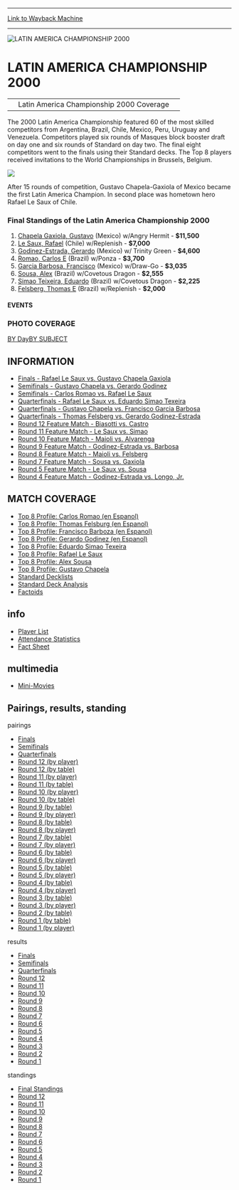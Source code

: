 
---
[Link to Wayback Machine](https://web.archive.org/web/20160303190958/http://magic.wizards.com/en/events/coverage/lac00)

[_metadata_:description]:- "Latin America Championship 2000 Coverage   "
[_metadata_:generator]:- "Drupal 7 (http://drupal.org)"
[_metadata_:node]:- "948526"
[_metadata_:source]:- "div-block-system-main"
[_metadata_:title]:- "LATIN AMERICA CHAMPIONSHIP 2000"
[_metadata_:wayback_capture_timestamp]:- "2016-03-03 19:09:58"
[_metadata_:wayback_raw_url]:- "https://web.archive.org/web/20160303190958id_/http://magic.wizards.com/en/events/coverage/lac00"
[_metadata_:wayback_url]:- "http://magic.wizards.com/en/events/coverage/lac00"
---







![LATIN AMERICA CHAMPIONSHIP 2000](https://media.magic.wizards.com/images/banner/large_1_4.jpg)





LATIN AMERICA CHAMPIONSHIP 2000
===============================














|  |  |  |
| --- | --- | --- |
|  | Latin America Championship 2000 Coverage |  |

The 2000 Latin America Championship featured 60 of the most skilled competitors from Argentina, Brazil, Chile, Mexico, Peru, Uruguay and Venezuela. Competitors played six rounds of Masques block booster draft on day one and six rounds of Standard on day two. The final eight competitors went to the finals using their Standard decks. The Top 8 players received invitations to the World Championships in Brussels, Belgium.


![](https://media.magic.wizards.com/image_legacy_migration/sideboard/LAC00/images/trophy.jpg)


After 15 rounds of competition, Gustavo Chapela-Gaxiola of Mexico became the first Latin America Champion. In second place was hometown hero Rafael Le Saux of Chile.


### Final Standings of the Latin America Championship 2000


1. [Chapela Gaxiola, Gustavo](http://archive.wizards.com/eventarticle.asp?event=LAC00&name=917profilechapela) (Mexico) w/Angry Hermit - **$11,500**
2. [Le Saux, Rafael](http://archive.wizards.com/eventarticle.asp?event=LAC00&name=915profilelesaux) (Chile) w/Replenish - **$7,000**
3. [Godinez-Estrada, Gerardo](http://archive.wizards.com/eventarticle.asp?event=LAC00&name=913profileGodinez) (Mexico) w/ Trinity Green - **$4,600**
4. [Romao, Carlos E](http://archive.wizards.com/eventarticle.asp?event=LAC00&name=910profileromao) (Brazil) w/Ponza - **$3,700**
5. [Garcia Barbosa, Francisco](http://archive.wizards.com/eventarticle.asp?event=LAC00&name=912profileBarboza) (Mexico) w/Draw-Go - **$3,035**
6. [Sousa, Alex](http://archive.wizards.com/eventarticle.asp?event=LAC00&name=916profilesousa) (Brazil) w/Covetous Dragon - **$2,555**
7. [Simao Teixeira, Eduardo](http://archive.wizards.com/eventarticle.asp?event=LAC00&name=914profiletexeira) (Brazil) w/Covetous Dragon - **$2,225**
8. [Felsberg, Thomas E](http://archive.wizards.com/eventarticle.asp?event=LAC00&name=911profileFelsburg) (Brazil) w/Replenish - **$2,000**







#### EVENTS


### PHOTO COVERAGE


[BY Day](/en/articles/archive/event-coverage/photo-coverage-latin-american-championships-2000-2015-12-16)[BY SUBJECT](/en/articles/archive/event-coverage/photo-coverage-latin-american-championships-2000-2015-12-16)









INFORMATION
-----------


* [Finals - Rafael Le Saux vs. Gustavo Chapela Gaxiola](/en/articles/archive/event-coverage/finals-rafael-le-saux-vs-gustavo-chapela-gaxiola-2015-12-16)
* [Semifinals - Gustavo Chapela vs. Gerardo Godinez](/en/articles/archive/event-coverage/semifinals-gustavo-chapela-vs-gerardo-godinez-2015-12-16)
* [Semifinals - Carlos Romao vs. Rafael Le Saux](/en/articles/archive/event-coverage/semifinals-carlos-romao-vs-rafael-le-saux-2015-12-16)
* [Quarterfinals - Rafael Le Saux vs. Eduardo Simao Texeira](/en/articles/archive/event-coverage/quarterfinals-rafael-le-saux-vs-eduardo-simao-texeira-2015-12-16)
* [Quarterfinals - Gustavo Chapela vs. Francisco Garcia Barbosa](/en/articles/archive/event-coverage/quarterfinals-gustavo-chapela-vs-francisco-garcia-barbosa-2015-12-16)
* [Quarterfinals - Thomas Felsberg vs. Gerardo Godinez-Estrada](/en/articles/archive/event-coverage/quarterfinals-thomas-felsberg-vs-gerardo-godinez-estrada-2015-12-16)
* [Round 12 Feature Match - Biasotti vs. Castro](/en/articles/archive/event-coverage/round-12-feature-match-biasotti-vs-castro-2015-12-16)
* [Round 11 Feature Match - Le Saux vs. Simao](/en/articles/archive/event-coverage/round-11-feature-match-le-saux-vs-simao-2015-12-16)
* [Round 10 Feature Match - Maioli vs. Alvarenga](/en/articles/archive/event-coverage/round-10-feature-match-maioli-vs-alvarenga-2015-12-16)
* [Round 9 Feature Match - Godinez-Estrada vs. Barbosa](/en/articles/archive/event-coverage/round-9-feature-match-godinez-estrada-vs-barbosa-2015-12-16)
* [Round 8 Feature Match - Maioli vs. Felsberg](/en/articles/archive/event-coverage/round-8-feature-match-maioli-vs-felsberg-2015-12-16)
* [Round 7 Feature Match - Sousa vs. Gaxiola](/en/articles/archive/event-coverage/round-7-feature-match-sousa-vs-gaxiola-2015-12-16)
* [Round 5 Feature Match - Le Saux vs. Sousa](/en/articles/archive/event-coverage/round-5-feature-match-le-saux-vs-sousa-2015-12-16)
* [Round 4 Feature Match - Godinez-Estrada vs. Longo, Jr.](/en/articles/archive/event-coverage/round-4-feature-match-godinez-estrada-vs-longo-jr-2015-12-16)


MATCH COVERAGE
--------------


* [Top 8 Profile: Carlos Romao (en Espanol)](/en/articles/archive/event-coverage/carlos-romao-2015-12-16)
* [Top 8 Profile: Thomas Felsburg (en Espanol)](/en/articles/archive/event-coverage/thomas-felsburg-2015-12-16)
* [Top 8 Profile: Francisco Barboza (en Espanol)](/en/articles/archive/event-coverage/francisco-barboza-2015-12-16)
* [Top 8 Profile: Gerardo Godinez (en Espanol)](/en/articles/archive/event-coverage/gerardo-godinez-2015-12-16)
* [Top 8 Profile: Eduardo Simao Texeira](/en/articles/archive/event-coverage/eduardo-simao-texeira-2015-12-16)
* [Top 8 Profile: Rafael Le Saux](/en/articles/archive/event-coverage/rafael-le-saux-2015-12-16)
* [Top 8 Profile: Alex Sousa](/en/articles/archive/event-coverage/alex-sousa-2015-12-16)
* [Top 8 Profile: Gustavo Chapela](/en/articles/archive/event-coverage/gustavo-chapela-2015-12-16)
* [Standard Decklists](/en/articles/archive/event-coverage/latin-america-championship-standard-decks-2015-12-16)
* [Standard Deck Analysis](/en/articles/archive/event-coverage/latin-america-championship-standard-deck-analysis-2015-12-16)
* [Factoids](/en/articles/archive/event-coverage/factoids-2015-12-16)


info
----


* [Player List](/en/articles/archive/event-coverage/player-list-2015-12-16-0)
* [Attendance Statistics](/en/articles/archive/event-coverage/attendance-statistics-2015-12-16-0)
* [Fact Sheet](/en/articles/archive/event-coverage/2000-latin-american-championship-fact-sheet-2015-12-16)


multimedia
----------


* [Mini-Movies](/en/articles/archive/event-coverage/mini-movies-latin-america-championship-2000-2015-12-16)


Pairings, results, standing
---------------------------



pairings


* [Finals](/en/articles/archive/event-coverage/sundays-finals-2015-12-16)
* [Semifinals](/en/articles/archive/event-coverage/sundays-semifinals-2015-12-16)
* [Quarterfinals](/en/articles/archive/event-coverage/sundays-quarterfinals-2015-12-16)
* [Round 12 (by player)](/en/articles/archive/event-coverage/round-12-pairings-player-2015-12-16-11)
* [Round 12 (by table)](/en/articles/archive/event-coverage/round-12-pairings-table-2015-12-16-11)
* [Round 11 (by player)](/en/articles/archive/event-coverage/round-11-pairings-player-2015-12-16-11)
* [Round 11 (by table)](/en/articles/archive/event-coverage/round-11-pairings-table-2015-12-16-11)
* [Round 10 (by player)](/en/articles/archive/event-coverage/round-10-pairings-player-2015-12-16-11)
* [Round 10 (by table)](/en/articles/archive/event-coverage/round-10-pairings-table-2015-12-16-9)
* [Round 9 (by table)](/en/articles/archive/event-coverage/round-9-pairings-table-2015-12-16-13)
* [Round 9 (by player)](/en/articles/archive/event-coverage/round-9-pairings-player-2015-12-16-12)
* [Round 8 (by table)](/en/articles/archive/event-coverage/round-8-pairings-table-2015-12-16-11)
* [Round 8 (by player)](/en/articles/archive/event-coverage/round-8-pairings-player-2015-12-16-11)
* [Round 7 (by table)](/en/articles/archive/event-coverage/round-7-pairings-table-2015-12-16-12)
* [Round 7 (by player)](/en/articles/archive/event-coverage/round-7-pairings-player-2015-12-16-11)
* [Round 6 (by table)](/en/articles/archive/event-coverage/round-6-pairings-table-2015-12-16-12)
* [Round 6 (by player)](/en/articles/archive/event-coverage/round-6-pairings-player-2015-12-16-12)
* [Round 5 (by table)](/en/articles/archive/event-coverage/round-5-pairings-table-2015-12-16-11)
* [Round 5 (by player)](/en/articles/archive/event-coverage/round-5-pairings-player-2015-12-16-11)
* [Round 4 (by table)](/en/articles/archive/event-coverage/round-4-pairings-table-2015-12-16-11)
* [Round 4 (by player)](/en/articles/archive/event-coverage/round-4-pairings-player-2015-12-16-11)
* [Round 3 (by table)](/en/articles/archive/event-coverage/round-3-pairings-table-2015-12-16-10)
* [Round 3 (by player)](/en/articles/archive/event-coverage/round-3-pairings-player-2015-12-16-10)
* [Round 2 (by table)](/en/articles/archive/event-coverage/round-2-pairings-table-2015-12-16-11)
* [Round 1 (by table)](/en/articles/archive/event-coverage/round-1-pairings-table-2015-12-16-11)
* [Round 1 (by player)](/en/articles/archive/event-coverage/round-1-pairings-player-2015-12-16-11)


results


* [Finals](/en/articles/archive/event-coverage/finals-result-2015-12-16-7)
* [Semifinals](/en/articles/archive/event-coverage/semifinal-results-2015-12-16-10)
* [Quarterfinals](/en/articles/archive/event-coverage/quarterfinal-results-2015-12-16-10)
* [Round 12](/en/articles/archive/event-coverage/round-12-results-2015-12-16)
* [Round 11](/en/articles/archive/event-coverage/round-11-results-2015-12-16)
* [Round 10](/en/articles/archive/event-coverage/round-10-results-2015-12-16)
* [Round 9](/en/articles/archive/event-coverage/round-9-results-2015-12-16)
* [Round 8](/en/articles/archive/event-coverage/round-8-results-2015-12-16)
* [Round 7](/en/articles/archive/event-coverage/round-7-results-2015-12-16)
* [Round 6](/en/articles/archive/event-coverage/round-6-results-2015-12-16)
* [Round 5](/en/articles/archive/event-coverage/round-5-results-2015-12-16)
* [Round 4](/en/articles/archive/event-coverage/round-4-results-2015-12-16)
* [Round 3](/en/articles/archive/event-coverage/round-3-results-2015-12-16)
* [Round 2](/en/articles/archive/event-coverage/round-2-results-2015-12-16)
* [Round 1](/en/articles/archive/event-coverage/round-1-results-2015-12-16)


standings


* [Final Standings](/en/articles/archive/event-coverage/final-standings-2015-12-16)
* [Round 12](/en/articles/archive/event-coverage/round-12-standings-2015-12-16)
* [Round 11](/en/articles/archive/event-coverage/round-11-standings-2015-12-16)
* [Round 10](/en/articles/archive/event-coverage/round-10-standings-2015-12-16)
* [Round 9](/en/articles/archive/event-coverage/round-9-standings-2015-12-16)
* [Round 8](/en/articles/archive/event-coverage/round-8-standings-2015-12-16)
* [Round 7](/en/articles/archive/event-coverage/round-7-standings-2015-12-16)
* [Round 6](/en/articles/archive/event-coverage/round-6-standings-2015-12-16)
* [Round 5](/en/articles/archive/event-coverage/round-5-standings-2015-12-16)
* [Round 4](/en/articles/archive/event-coverage/round-4-standings-2015-12-16)
* [Round 3](/en/articles/archive/event-coverage/round-3-standings-2015-12-16)
* [Round 2](/en/articles/archive/event-coverage/round-2-standings-2015-12-16)
* [Round 1](/en/articles/archive/event-coverage/round-1-standings-2015-12-16)



 

